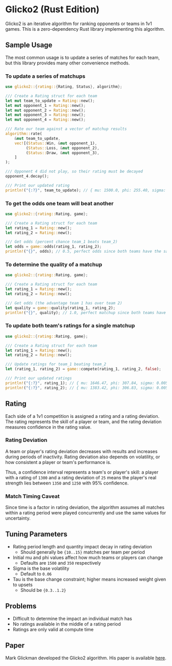 # Glicko2 (Rust Edition)

Glicko2 is an iterative algorithm for ranking opponents or teams in 1v1 games. This is a zero-dependency Rust library implementing this algorithm.

## Sample Usage

The most common usage is to update a series of matches for each team, but this library provides many other convenience methods.

### To update a series of matchups

```rust
use glicko2::{rating::{Rating, Status}, algorithm};

/// Create a Rating struct for each team
let mut team_to_update = Rating::new();
let mut opponent_1 = Rating::new();
let mut opponent_2 = Rating::new();
let mut opponent_3 = Rating::new();
let mut opponent_4 = Rating::new();

/// Rate our team against a vector of matchup results
algorithm::rate(
    &mut team_to_update,
    vec![(Status::Win, &mut opponent_1),
         (Status::Loss, &mut opponent_2),
         (Status::Draw, &mut opponent_3),
    ]
);

/// Opponent 4 did not play, so their rating must be decayed
opponent_4.decay();

/// Print our updated rating
println!("{:?}", team_to_update); // { mu: 1500.0, phi: 255.40, sigma: 0.0059, is_scaled: false }
```

### To get the odds one team will beat another

```rust
use glicko2::{rating::Rating, game};

/// Create a Rating struct for each team
let rating_1 = Rating::new();
let rating_2 = Rating::new();

/// Get odds (percent chance team_1 beats team_2)
let odds = game::odds(rating_1, rating_2);
println!("{}", odds); // 0.5, perfect odds since both teams have the same rating
```

### To determine the quality of a matchup

```rust
use glicko2::{rating::Rating, game};

/// Create a Rating struct for each team
let rating_1 = Rating::new();
let rating_2 = Rating::new();

/// Get odds (the advantage team 1 has over team 2)
let quality = game::quality(rating_1, rating_2);
println!("{}", quality); // 1.0, perfect matchup since both teams have the same rating
```

### To update both team's ratings for a single matchup

```rust
use glicko2::{rating::Rating, game};

/// Create a Rating struct for each team
let rating_1 = Rating::new();
let rating_2 = Rating::new();

/// Update ratings for team_1 beating team_2
let (rating_1, rating_2) = game::compete(rating_1, rating_2, false);

/// Print our updated ratings
println!("{:?}", rating_1); // { mu: 1646.47, phi: 307.84, sigma: 0.0059, is_scaled: false }
println!("{:?}", rating_2); // { mu: 1383.42, phi: 306.83, sigma: 0.0059, is_scaled: false }
```


## Rating

Each side of a 1v1 competition is assigned a rating and a rating deviation. The rating represents the skill of a player or team, and the rating deviation measures confidence in the rating value.

### Rating Deviation

A team or player's rating deviation decreases with results and increases during periods of inactivity. Rating deviation also depends on volatility, or how consistent a player or team's performance is.

Thus, a confidence interval represents a team's or player's skill: a player with a rating of `1300` and a rating deviation of `25` means the player's real strength lies between `1350` and `1250` with 95% confidence.

### Match Timing Caveat

Since time is a factor in rating deviation, the algorithm assumes all matches within a rating period were played concurrently and use the same values for uncertainty.

## Tuning Parameters

- Rating period length and quantity impact decay in rating deviation
  - Should generally be `{10..15}` matches per team per period
- Initial mu and phi values affect how much teams or players can change
  - Defaults are `1500` and `350` respectively
- Sigma is the base volatility
  - Default to `0.06`
- Tau is the base change constraint; higher means increased weight given to upsets
  - Should be `{0.3..1.2}`

## Problems

- Difficult to determine the impact an individual match has
- No ratings available in the middle of a rating period
- Ratings are only valid at compute time

## Paper

Mark Glickman developed the Glicko2 algorithm. His paper is available [here](http://www.glicko.net/glicko/glicko2.pdf).
